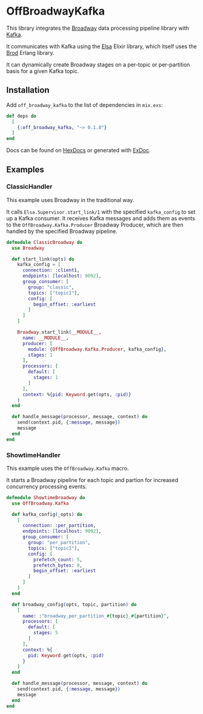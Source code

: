 # OffBroadwayKafka

This library integrates the [Broadway](https://hexdocs.pm/broadway) data processing
pipeline library with [Kafka](https://kafka.apache.org/).

It communicates with Kafka using the [Elsa](https://hex.pm/packages/elsa)
Elixir library, which itself uses the [Brod](https://hex.pm/packages/brod)
Erlang library.

It can dynamically create Broadway stages on a per-topic or per-partition basis
for a given Kafka topic.

## Installation

Add `off_broadway_kafka` to the list of dependencies in `mix.exs`:

```elixir
def deps do
  [
    {:off_broadway_kafka, "~> 0.1.0"}
  ]
end
```

Docs can be found on [HexDocs](https://hexdocs.pm/off_broadway_kafka)
or generated with [ExDoc](https://github.com/elixir-lang/ex_doc).

## Examples

### ClassicHandler

This example uses Broadway in the traditional way.

It calls `Elsa.Supervisor.start_link/1` with the specified `kafka_config` to
set up a Kafka consumer. It receives Kafka messages and adds them as events to
the `OffBroadway.Kafka.Producer` Broadway Producer, which are then handled by
the specified Broadway pipeline.

```elixir
defmodule ClassicBroadway do
  use Broadway

  def start_link(opts) do
    kafka_config = [
      connection: :client1,
      endpoints: [localhost: 9092],
      group_consumer: [
        group: "classic",
        topics: ["topic1"],
        config: [
          begin_offset: :earliest
        ]
      ]
    ]

    Broadway.start_link(__MODULE__,
      name: __MODULE__,
      producer: [
        module: {OffBroadway.Kafka.Producer, kafka_config},
        stages: 1
      ],
      processors: [
        default: [
          stages: 1
        ]
      ],
      context: %{pid: Keyword.get(opts, :pid)}
    )
  end

  def handle_message(processor, message, context) do
    send(context.pid, {:message, message})
    message
  end
end
```

### ShowtimeHandler

This example uses the `OffBroadway.Kafka` macro.

It starts a Broadway pipeline for each topic and partion for increased
concurrency processing events.

```elixir
defmodule ShowtimeBroadway do
  use OffBroadway.Kafka

  def kafka_config(_opts) do
    [
      connection: :per_partition,
      endpoints: [localhost: 9092],
      group_consumer: [
        group: "per_partition",
        topics: ["topic1"],
        config: [
          prefetch_count: 5,
          prefetch_bytes: 0,
          begin_offset: :earliest
        ]
      ]
    ]
  end

  def broadway_config(opts, topic, partition) do
    [
      name: :"broadway_per_partition_#{topic}_#{partition}",
      processors: [
        default: [
          stages: 5
        ]
      ],
      context: %{
        pid: Keyword.get(opts, :pid)
      }
    ]
  end

  def handle_message(processor, message, context) do
    send(context.pid, {:message, message})
    message
  end
end
```
